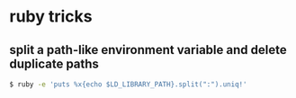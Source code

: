 # ruby tricks

## split a path-like environment variable and delete duplicate paths

```sh
$ ruby -e 'puts %x{echo $LD_LIBRARY_PATH}.split(":").uniq!'
```
